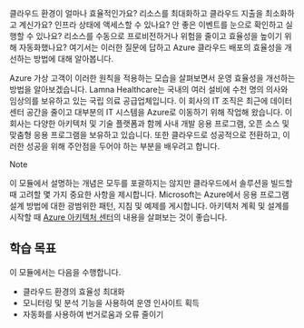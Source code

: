 클라우드 환경이 얼마나 효율적인가요? 리소스를 최대화하고 클라우드 지출을 최소화하고 계신가요? 인프라 상태에 액세스할 수 있나요? 안 좋은 이벤트를 눈으로 확인하고 실행할 수 있나요? 리소스를 수동으로 프로비전하거나 위험을 줄이고 효율성을 높이기 위해 자동화했나요? 여기서는 이러한 질문에 답하고 Azure 클라우드 배포의 효율성을 개선하는 방법에 대해 알아봅니다.

Azure 가상 고객이 이러한 원칙을 적용하는 모습을 살펴보면서 운영 효율성을 개선하는 방법을 알아보겠습니다. Lamna Healthcare는 국내의 여러 설비에 수천 명의 의사와 임상의를 보유하고 있는 국립 의료 공급업체입니다. 이 회사의 IT 조직은 최근에 데이터 센터 공간을 줄이고 대부분의 IT 시스템을 Azure로 이동하기 위해 작업해 왔습니다. 이 회사는 다양한 아키텍처 및 기술 플랫폼과 함께 사내 개발 응용 프로그램, 오픈 소스 및 맞춤형 응용 프로그램을 보유하고 있습니다. 또한 클라우드로 성공적으로 전환하고, 이러한 성공을 위해 주안점을 두어야 하는 부분을 배우려고 합니다.

> [!NOTE]
> 이 모듈에서 설명하는 개념은 모두를 포괄하지는 않지만 클라우드에서 솔루션을 빌드할 때 고려할 몇 가지 중요한 사항을 제시합니다. Microsoft는 Azure에서 응용 프로그램 설계 방법에 대한 광범위한 패턴, 지침 및 예제를 게시합니다. 아키텍처 계획 및 설계를 시작할 때 [Azure 아키텍처 센터](https://docs.microsoft.com/azure/architecture/)의 내용을 살펴보는 것이 좋습니다.

## <a name="learning-objectives"></a>학습 목표

이 모듈에서는 다음을 수행합니다.

- 클라우드 환경의 효율성 최대화
- 모니터링 및 분석 기능을 사용하여 운영 인사이트 획득
- 자동화를 사용하여 번거로움과 오류 줄이기